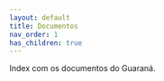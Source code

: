 ```yaml
---
layout: default
title: Documentos
nav_order: 1
has_children: true
---
```

Index com os documentos do Guaraná.